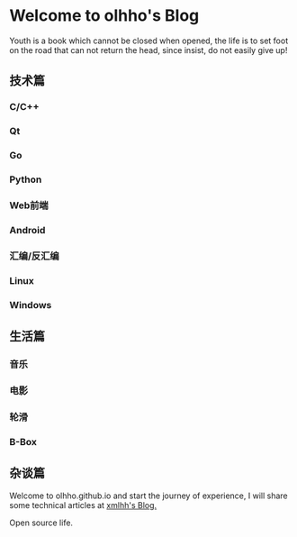 # Welcome to olhho's Blog

Youth is a book which cannot be closed when opened, the life is to set foot on the road that can not return the head, since insist, do not easily give up!

## 技术篇

### C/C++

### Qt

### Go

### Python

### Web前端

### Android

### 汇编/反汇编

### Linux

### Windows


## 生活篇

### 音乐

### 电影

### 轮滑

### B-Box


## 杂谈篇



Welcome to olhho.github.io and start the journey of experience, I will share some technical articles at [xmlhh's Blog.](https://xmlhh.github.io/olhho.github.io)   

Open source life.

